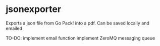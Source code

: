 # jsonexporter
Exports a json file from Go Pack! into a pdf. Can be saved locally and emailed 

TO-DO:
implement email function
implement ZeroMQ messaging queue